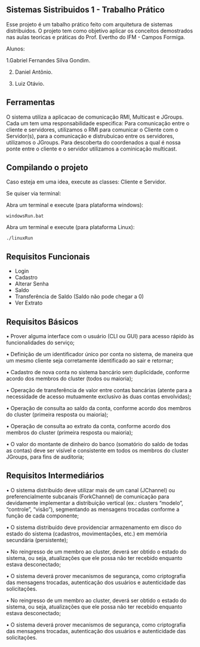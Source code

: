 ## Sistemas Sistribuidos 1 - Trabalho Prático
Esse projeto é um tabalho prático feito com arquitetura de sistemas distribuidos.
O projeto tem como objetivo aplicar os conceitos demostrados nas aulas teoricas e práticas do
Prof. Evertho do IFM - Campos Formiga.

Alunos:

 1.Gabriel Fernandes Silva Gondim.

2. Daniel Antônio.
   
3. Luiz Otávio.

## Ferramentas
O sistema utiliza a aplicacao de comunicação RMI, Multicast e JGroups.
Cada um tem uma responsabilidade especifica:
Para comunicação entre o cliente e servidores, utilizamos o RMI para comunicar o Cliente com o Servidor(s),
para a comunicação e distrubuicao entre os servidores, utilizamos o JGroups. Para descoberta do coordenados a qual é nossa
ponte entre o cliente e o servidor utilizamos a cominicação multicast.

## Compilando o projeto

Caso esteja em uma idea, execute as classes: Cliente e Servidor.

Se quiser via terminal:

Abra um terminal e execute (para plataforma windows):

    windowsRun.bat


 Abra um terminal e execute (para plataforma Linux):
    
    ./linuxRun

## Requisitos Funcionais

- Login
- Cadastro
- Alterar Senha
- Saldo
- Transferência de Saldo (Saldo não pode chegar a 0)
- Ver Extrato

## Requisitos Básicos

• Prover alguma interface com o usuário (CLI ou GUI) para acesso rápido às funcionalidades do
serviço;

• Definição de um identificador único por conta no sistema, de maneira que um mesmo cliente seja
corretamente identificado ao sair e retornar;

• Cadastro de nova conta no sistema bancário sem duplicidade, conforme acordo dos membros do
cluster (todos ou maioria);

• Operação de transferência de valor entre contas bancárias (atente para a necessidade de acesso
mutuamente exclusivo às duas contas envolvidas);

• Operação de consulta ao saldo da conta, conforme acordo dos membros do cluster (primeira resposta
ou maioria);

• Operação de consulta ao extrato da conta, conforme acordo dos membros do cluster (primeira
resposta ou maioria);

• O valor do montante de dinheiro do banco (somatório do saldo de todas as contas) deve ser visível e
consistente em todos os membros do cluster JGroups, para fins de auditoria;

## Requisitos Intermediários

• O sistema distribuído deve utilizar mais de um canal (JChannel) ou preferencialmente subcanais
(ForkChannel) de comunicação para devidamente implementar a distribuição vertical (ex.: clusters
“modelo”, “controle”, “visão”), segmentando as mensagens trocadas conforme a função de cada
componente;

• O sistema distribuído deve providenciar armazenamento em disco do estado do sistema (cadastros,
movimentações, etc.) em memória secundária (persistente);

• No reingresso de um membro ao cluster, deverá ser obtido o estado do sistema, ou seja, atualizações
que ele possa não ter recebido enquanto estava desconectado;

• O sistema deverá prover mecanismos de segurança, como criptografia das mensagens trocadas,
autenticação dos usuários e autenticidade das solicitações.

• No reingresso de um membro ao cluster, deverá ser obtido o estado do sistema, ou seja, atualizações
que ele possa não ter recebido enquanto estava desconectado;

• O sistema deverá prover mecanismos de segurança, como criptografia das mensagens trocadas,
autenticação dos usuários e autenticidade das solicitações.

